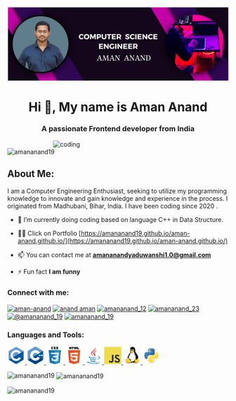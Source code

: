 ![logo](https://github.com/amananand19/aman-anand/blob/main/Screenshot%20from%202024-05-21%2012-23-28.png)
<h1 align="center">Hi 👋, My name is Aman Anand</h1>
<h3 align="center">A passionate Frontend developer from India</h3>
<img align="right" alt="coding" width="400" src="https://camo.githubusercontent.com/7de37139d0b4c1ce40865e799b446c0e963a3dd8fb68d239707237c40604fa3d/68747470733a2f2f63646e2e6472696262626c652e636f6d2f75736572732f3733303730332f73637265656e73686f74732f363538313234332f6176656e746f2e676966">

<p align="left"> <img src="https://komarev.com/ghpvc/?username=amananand19&label=Profile%20views&color=0e75b6&style=flat" alt="amananand19" /> </p>
<h2 align="left">About Me:</h2>
I am a Computer Engineering Enthusiast, seeking to utilize my programming knowledge to innovate and gain knowledge and experience in the process. I originated from Madhubani, Bihar, India. I have been coding since 2020 .


- 🌱 I’m currently doing coding based on language C++ in Data Structure.

- 👨‍💻 Click on Portfolio [https://amananand19.github.io/aman-anand.github.io/](https://amananand19.github.io/aman-anand.github.io/)
- 📫 You can contact me at **amananandyaduwanshi1.0@gmail.com**

- ⚡ Fun fact **I am funny**
<h3 align="left">Connect with me:</h3>
<p align="left">
<a href="https://linkedin.com/in/aman-anand" target="blank"><img align="center" src="https://raw.githubusercontent.com/rahuldkjain/github-profile-readme-generator/master/src/images/icons/Social/linked-in-alt.svg" alt="aman-anand" height="30" width="40" /></a>
<a href="https://fb.com/anand aman" target="blank"><img align="center" src="https://raw.githubusercontent.com/rahuldkjain/github-profile-readme-generator/master/src/images/icons/Social/facebook.svg" alt="anand aman" height="30" width="40" /></a>
<a href="https://instagram.com/amananand_12" target="blank"><img align="center" src="https://raw.githubusercontent.com/rahuldkjain/github-profile-readme-generator/master/src/images/icons/Social/instagram.svg" alt="amananand_12" height="30" width="40" /></a>
<a href="https://www.codechef.com/users/amananand_23" target="blank"><img align="center" src="https://cdn.jsdelivr.net/npm/simple-icons@3.1.0/icons/codechef.svg" alt="amananand_23" height="30" width="40" /></a>
<a href="https://www.hackerrank.com/@amananand_19" target="blank"><img align="center" src="https://raw.githubusercontent.com/rahuldkjain/github-profile-readme-generator/master/src/images/icons/Social/hackerrank.svg" alt="@amananand_19" height="30" width="40" /></a>
<a href="https://www.leetcode.com/amananand_19" target="blank"><img align="center" src="https://raw.githubusercontent.com/rahuldkjain/github-profile-readme-generator/master/src/images/icons/Social/leet-code.svg" alt="amananand_19" height="30" width="40" /></a>
</p>

<h3 align="left">Languages and Tools:</h3>
<p align="left"> <a href="https://www.cprogramming.com/" target="_blank" rel="noreferrer"> <img src="https://raw.githubusercontent.com/devicons/devicon/master/icons/c/c-original.svg" alt="c" width="40" height="40"/> </a> <a href="https://www.w3schools.com/cpp/" target="_blank" rel="noreferrer"> <img src="https://raw.githubusercontent.com/devicons/devicon/master/icons/cplusplus/cplusplus-original.svg" alt="cplusplus" width="40" height="40"/> </a> <a href="https://www.w3schools.com/css/" target="_blank" rel="noreferrer"> <img src="https://raw.githubusercontent.com/devicons/devicon/master/icons/css3/css3-original-wordmark.svg" alt="css3" width="40" height="40"/> </a> <a href="https://www.w3.org/html/" target="_blank" rel="noreferrer"> <img src="https://raw.githubusercontent.com/devicons/devicon/master/icons/html5/html5-original-wordmark.svg" alt="html5" width="40" height="40"/> </a> <a href="https://www.java.com" target="_blank" rel="noreferrer"> <img src="https://raw.githubusercontent.com/devicons/devicon/master/icons/java/java-original.svg" alt="java" width="40" height="40"/> </a> <a href="https://developer.mozilla.org/en-US/docs/Web/JavaScript" target="_blank" rel="noreferrer"> <img src="https://raw.githubusercontent.com/devicons/devicon/master/icons/javascript/javascript-original.svg" alt="javascript" width="40" height="40"/> </a> <a href="https://www.linux.org/" target="_blank" rel="noreferrer"> <img src="https://raw.githubusercontent.com/devicons/devicon/master/icons/linux/linux-original.svg" alt="linux" width="40" height="40"/> </a> <a href="https://www.python.org" target="_blank" rel="noreferrer"> <img src="https://raw.githubusercontent.com/devicons/devicon/master/icons/python/python-original.svg" alt="python" width="40" height="40"/> </a> </p>

<p><img align="left" src="https://github-readme-stats.vercel.app/api/top-langs?username=amananand19&show_icons=true&locale=en&layout=compact" alt="amananand19" /></p>

<p>&nbsp;<img align="center" src="https://github-readme-stats.vercel.app/api?username=amananand19&show_icons=true&locale=en" alt="amananand19" /></p>

<p><img align="center" src="https://github-readme-streak-stats.herokuapp.com/?user=amananand19&" alt="amananand19" /></p>
